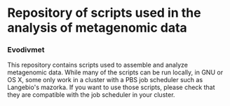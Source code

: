 # Repository of scripts used in the analysis of metagenomic data 

### Evodivmet


This repository contains scripts used to assemble and analyze metagenomic data. While many of the scripts can be run locally, in GNU or OS X, some only work in a cluster with a PBS job scheduler such as Langebio's mazorka. If you want to use those scripts, please check that they are compatible with the job scheduler in your cluster. 